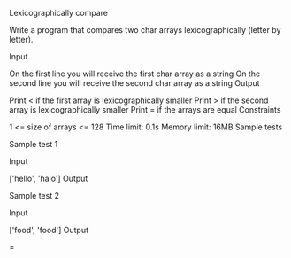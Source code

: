 Lexicographically compare

Write a program that compares two char arrays lexicographically (letter by letter).

Input

On the first line you will receive the first char array as a string
On the second line you will receive the second char array as a string
Output

Print < if the first array is lexicographically smaller
Print > if the second array is lexicographically smaller
Print = if the arrays are equal
Constraints

1 <= size of arrays <= 128
Time limit: 0.1s
Memory limit: 16MB
Sample tests

Sample test 1

Input

['hello', 'halo']
Output

>
Sample test 2

Input

['food', 'food']
Output

=